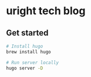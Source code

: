 # uright tech blog

## Get started

```bash
# Install hugo
brew install hugo

# Run server locally
hugo server -D
```
